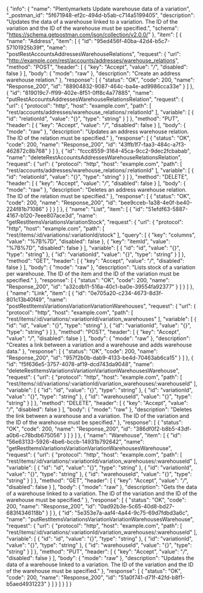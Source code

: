 {
  "info": {
    "name": "Plentymarkets Update warehouse data of a variation",
    "_postman_id": "5f671948-ef2c-494d-b5ab-c714a5199405",
    "description": "Updates the data of a warehouse linked to a variation. The ID of the variation and the ID of the warehouse must be specified.",
    "schema": "https://schema.getpostman.com/json/collection/v2.0.0/"
  },
  "item": [
    {
      "name": "Address",
      "item": [
        {
          "id": "95ed456f-40ba-42d4-b5c7-57101925b39f",
          "name": "postRestAccountsAddressesWarehouseRelations",
          "request": {
            "url": "http://example.com/rest/accounts/addresses/warehouse_relations",
            "method": "POST",
            "header": [
              {
                "key": "Accept",
                "value": "*/*",
                "disabled": false
              }
            ],
            "body": {
              "mode": "raw"
            },
            "description": "Create an address warehouse relation."
          },
          "response": [
            {
              "status": "OK",
              "code": 200,
              "name": "Response_200",
              "id": "88904832-9087-464c-ba4e-ad9986cca33e"
            }
          ]
        },
        {
          "id": "819019c7-ff99-402e-8f51-0ff8c4a77885",
          "name": "putRestAccountsAddressesWarehouseRelationsRelation",
          "request": {
            "url": {
              "protocol": "http",
              "host": "example.com",
              "path": [
                "rest/accounts/addresses/warehouse_relations/:relationId"
              ],
              "variable": [
                {
                  "id": "relationId",
                  "value": "{}",
                  "type": "string"
                }
              ]
            },
            "method": "PUT",
            "header": [
              {
                "key": "Accept",
                "value": "*/*",
                "disabled": false
              }
            ],
            "body": {
              "mode": "raw"
            },
            "description": "Updates an address warehouse relation. The ID of the relation must be specified."
          },
          "response": [
            {
              "status": "OK",
              "code": 200,
              "name": "Response_200",
              "id": "43ffb1f7-faa3-484c-a7f3-462872c8b768"
            }
          ]
        },
        {
          "id": "fccc8559-3164-45ca-9cc2-9dec2fcbabab",
          "name": "deleteRestAccountsAddressesWarehouseRelationsRelation",
          "request": {
            "url": {
              "protocol": "http",
              "host": "example.com",
              "path": [
                "rest/accounts/addresses/warehouse_relations/:relationId"
              ],
              "variable": [
                {
                  "id": "relationId",
                  "value": "{}",
                  "type": "string"
                }
              ]
            },
            "method": "DELETE",
            "header": [
              {
                "key": "Accept",
                "value": "*/*",
                "disabled": false
              }
            ],
            "body": {
              "mode": "raw"
            },
            "description": "Deletes an address warehouse relation. The ID of the relation must be specified."
          },
          "response": [
            {
              "status": "OK",
              "code": 200,
              "name": "Response_200",
              "id": "bee9cceb-1a38-4e0f-be40-224f81b71086"
            }
          ]
        }
      ]
    },
    {
      "name": "List",
      "item": [
        {
          "id": "51efdf63-5887-4167-b120-7eee807ace3d",
          "name": "getRestItemsVariationsVariationStock",
          "request": {
            "url": {
              "protocol": "http",
              "host": "example.com",
              "path": [
                "rest/items/:id/variations/:variationId/stock"
              ],
              "query": [
                {
                  "key": "columns",
                  "value": "%7B%7D",
                  "disabled": false
                },
                {
                  "key": "itemId",
                  "value": "%7B%7D",
                  "disabled": false
                }
              ],
              "variable": [
                {
                  "id": "id",
                  "value": "{}",
                  "type": "string"
                },
                {
                  "id": "variationId",
                  "value": "{}",
                  "type": "string"
                }
              ]
            },
            "method": "GET",
            "header": [
              {
                "key": "Accept",
                "value": "*/*",
                "disabled": false
              }
            ],
            "body": {
              "mode": "raw"
            },
            "description": "Lists stock of a variation per warehouse. The ID of the item and the ID of the variation must be specified."
          },
          "response": [
            {
              "status": "OK",
              "code": 200,
              "name": "Response_200",
              "id": "a32cdb11-516a-40c1-ba0e-39554fa92377"
            }
          ]
        }
      ]
    },
    {
      "name": "Link",
      "item": [
        {
          "id": "0e705a20-c234-4673-8d3f-801c13b40f49",
          "name": "postRestItemsVariationsVariationVariationWarehouses",
          "request": {
            "url": {
              "protocol": "http",
              "host": "example.com",
              "path": [
                "rest/items/:id/variations/:variationId/variation_warehouses"
              ],
              "variable": [
                {
                  "id": "id",
                  "value": "{}",
                  "type": "string"
                },
                {
                  "id": "variationId",
                  "value": "{}",
                  "type": "string"
                }
              ]
            },
            "method": "POST",
            "header": [
              {
                "key": "Accept",
                "value": "*/*",
                "disabled": false
              }
            ],
            "body": {
              "mode": "raw"
            },
            "description": "Creates a link between a variation and a warehouse and adds warehouse data."
          },
          "response": [
            {
              "status": "OK",
              "code": 200,
              "name": "Response_200",
              "id": "957f2b0b-dab9-4133-be4d-70463ab6ca15"
            }
          ]
        },
        {
          "id": "f5f636e5-3757-4078-af19-dcd743da9048",
          "name": "deleteRestItemsVariationsVariationVariationWarehousesWarehouse",
          "request": {
            "url": {
              "protocol": "http",
              "host": "example.com",
              "path": [
                "rest/items/:id/variations/:variationId/variation_warehouses/:warehouseId"
              ],
              "variable": [
                {
                  "id": "id",
                  "value": "{}",
                  "type": "string"
                },
                {
                  "id": "variationId",
                  "value": "{}",
                  "type": "string"
                },
                {
                  "id": "warehouseId",
                  "value": "{}",
                  "type": "string"
                }
              ]
            },
            "method": "DELETE",
            "header": [
              {
                "key": "Accept",
                "value": "*/*",
                "disabled": false
              }
            ],
            "body": {
              "mode": "raw"
            },
            "description": "Deletes the link between a warehouse and a variation. The ID of the variation and the ID of the warehouse must be specified."
          },
          "response": [
            {
              "status": "OK",
              "code": 200,
              "name": "Response_200",
              "id": "386df0f2-b8b5-43df-a0b6-c78bdb675056"
            }
          ]
        }
      ]
    },
    {
      "name": "Warehouse",
      "item": [
        {
          "id": "56e63133-5926-4be6-bccb-14931b792642",
          "name": "getRestItemsVariationsVariationVariationWarehousesWarehouse",
          "request": {
            "url": {
              "protocol": "http",
              "host": "example.com",
              "path": [
                "rest/items/:id/variations/:variationId/variation_warehouses/:warehouseId"
              ],
              "variable": [
                {
                  "id": "id",
                  "value": "{}",
                  "type": "string"
                },
                {
                  "id": "variationId",
                  "value": "{}",
                  "type": "string"
                },
                {
                  "id": "warehouseId",
                  "value": "{}",
                  "type": "string"
                }
              ]
            },
            "method": "GET",
            "header": [
              {
                "key": "Accept",
                "value": "*/*",
                "disabled": false
              }
            ],
            "body": {
              "mode": "raw"
            },
            "description": "Gets the data of a warehouse linked to a variation. The ID of the variation and the ID of the warehouse must be specified."
          },
          "response": [
            {
              "status": "OK",
              "code": 200,
              "name": "Response_200",
              "id": "0ad92b3e-5c65-40d8-bd27-683f4346118b"
            }
          ]
        },
        {
          "id": "5e353e7a-aaf4-4a44-9c75-69d7fdbd3a6c",
          "name": "putRestItemsVariationsVariationVariationWarehousesWarehouse",
          "request": {
            "url": {
              "protocol": "http",
              "host": "example.com",
              "path": [
                "rest/items/:id/variations/:variationId/variation_warehouses/:warehouseId"
              ],
              "variable": [
                {
                  "id": "id",
                  "value": "{}",
                  "type": "string"
                },
                {
                  "id": "variationId",
                  "value": "{}",
                  "type": "string"
                },
                {
                  "id": "warehouseId",
                  "value": "{}",
                  "type": "string"
                }
              ]
            },
            "method": "PUT",
            "header": [
              {
                "key": "Accept",
                "value": "*/*",
                "disabled": false
              }
            ],
            "body": {
              "mode": "raw"
            },
            "description": "Updates the data of a warehouse linked to a variation. The ID of the variation and the ID of the warehouse must be specified."
          },
          "response": [
            {
              "status": "OK",
              "code": 200,
              "name": "Response_200",
              "id": "51a0f741-d71f-42fd-b8f1-b5aed4931223"
            }
          ]
        }
      ]
    }
  ]
}